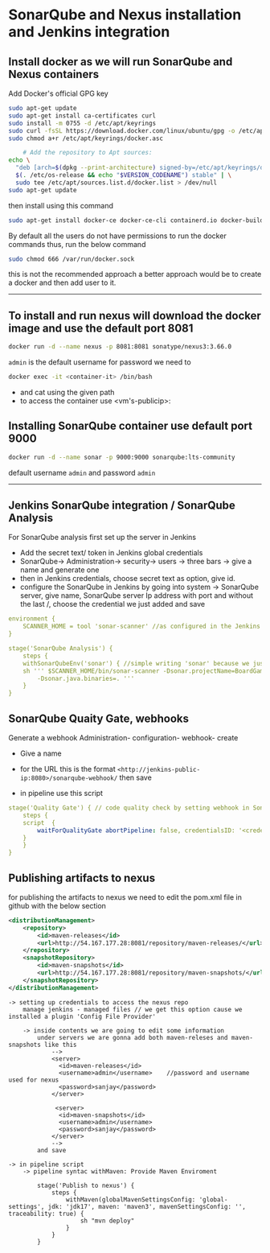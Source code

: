 # SonarQube and Nexus installation and Jenkins integration

## Install docker as we will run SonarQube and Nexus containers

Add Docker's official GPG key

```bash	
sudo apt-get update
sudo apt-get install ca-certificates curl
sudo install -m 0755 -d /etc/apt/keyrings
sudo curl -fsSL https://download.docker.com/linux/ubuntu/gpg -o /etc/apt/keyrings/docker.asc
sudo chmod a+r /etc/apt/keyrings/docker.asc

	# Add the repository to Apt sources:
echo \
  "deb [arch=$(dpkg --print-architecture) signed-by=/etc/apt/keyrings/docker.asc] https://download.docker.com/linux/ubuntu \
  $(. /etc/os-release && echo "$VERSION_CODENAME") stable" | \
  sudo tee /etc/apt/sources.list.d/docker.list > /dev/null
sudo apt-get update
 ```
then install using this command
```bash
sudo apt-get install docker-ce docker-ce-cli containerd.io docker-buildx-plugin docker-compose-plugin
```
By default all the users do not have permissions to run the docker commands thus, run the below command
```bash
sudo chmod 666 /var/run/docker.sock
```
this is not the recommended approach a better approach would be to create a docker and then add user to it.

---
## To install and run nexus will download the docker image and use the default port 8081
```bash
docker run -d --name nexus -p 8081:8081 sonatype/nexus3:3.66.0
```
```admin``` is the default username for password we need to 
```bash
docker exec -it <container-it> /bin/bash
```
- and cat using the given path
- to access the container use <vm's-publicip>:<exposed-port>

## Installing SonarQube container use default port 9000
```bash
docker run -d --name sonar -p 9000:9000 sonarqube:lts-community
```
default username ```admin``` and password ```admin```

---

## Jenkins SonarQube integration / SonarQube Analysis
	
For SonarQube analysis first set up the server in Jenkins
- Add the secret text/ token in Jenkins global credentials
- SonarQube-> Administration-> security-> users -> three bars -> give a name and generate one
- then in Jenkins credentials, choose secret text as option, give id.
- configure the SonarQube in Jenkins by going into system -> SonarQube server, give name, SonarQube server Ip address with port and without the last /, choose the credential we just added and save
		
```yaml
environment {
    SCANNER_HOME = tool 'sonar-scanner' //as configured in the Jenkins tools 
}
```

```yaml		
stage('SonarQube Analysis') {
    steps {
	withSonarQubeEnv('sonar') { //simple writing 'sonar' because we just configured it in system
	sh ''' $SCANNER_HOME/bin/sonar-scanner -Dsonar.projectName=BoardGame -Dsonar.projectKey=BoardGame \
	    -Dsonar.java.binaries=. '''    
    }
}
```
## SonarQube Quaity Gate, webhooks

Generate a webhook
	Administration- configuration- webhook- create
- Give a name
- for the URL this is the format
```<http://jenkins-public-ip:8080>/sonarqube-webhook/``` then save
				
- in pipeline use this script
```yaml	
stage('Quality Gate') { // code quality check by setting webhook in SonarQube
    steps {
	script  {
	    waitForQualityGate abortPipeline: false, credentialsID: '<credential ID>' //sonar token
	}
    }
}
```
## Publishing artifacts to nexus 

for publishing the artifacts to nexus we need to edit the pom.xml file in github with the below section
```xml
<distributionManagement>
	<repository>
		<id>maven-releases</id>
		<url>http://54.167.177.28:8081/repository/maven-releases/</url> // get the url from nexus - browse - maven releases
	</repository>
	<snapshotRepository>
		<id>maven-snapshots</id>
		<url>http://54.167.177.28:8081/repository/maven-snapshots/</url>
	</snapshotRepository>
</distributionManagement>
```
			
	-> setting up credentials to access the nexus repo 
		manage jenkins - managed files // we get this option cause we installed a plugin 'Config File Provider'
		
		-> inside contents we are going to edit some information
			under servers we are gonna add both maven-releses and maven-snapshots like this
				-->
				<server>
				  <id>maven-releases</id>
				  <username>admin</username>	//password and username used for nexus
				  <password>sanjay</password>
				</server>

				 <server>
				  <id>maven-snapshots</id>
				  <username>admin</username>
				  <password>sanjay</password>
				</server>
				-->
			and save
		
	-> in pipeline script
		-> pipeline syntac withMaven: Provide Maven Enviroment

			stage('Publish to nexus') {
				steps {
					withMaven(globalMavenSettingsConfig: 'global-settings', jdk: 'jdk17', maven: 'maven3', mavenSettingsConfig: '', traceability: true) {
						sh "mvn deploy"
					}
				}
			}
			

